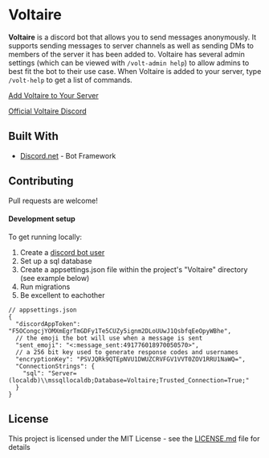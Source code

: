 # Voltaire

**Voltaire** is a discord bot that allows you to send messages anonymously. It supports sending messages to server channels as well as sending DMs to members of the server it has been added to. Voltaire has several admin settings (which can be viewed with `/volt-admin help`) to allow admins to best fit the bot to their use case. When Voltaire is added to your server, type `/volt-help` to get a list of commands.

[Add Voltaire to Your Server](https://discordapp.com/oauth2/authorize?client_id=425833927517798420&permissions=2147998784&scope=bot%20applications.commands)

[Official Voltaire Discord](https://discord.gg/xyzMyJH)

## Built With

* [Discord.net](https://github.com/RogueException/Discord.Net) - Bot Framework

## Contributing

Pull requests are welcome!

#### Development setup

To get running locally:
1. Create a [discord bot user](https://discordapp.com/developers/applications/)
2. Set up a sql database
3. Create a appsettings.json file within the project's "Voltaire" directory (see example below)
4. Run migrations
5. Be excellent to eachother

```
// appsettings.json
{
  "discordAppToken": "F5OCongcjYOMXmEgrTmGDFy1Te5CUZy5ignm2DLoUUwJ1QsbfqEeOpyWBhe",
  // the emoji the bot will use when a message is sent
  "sent_emoji": "<:message_sent:491776018970050570>",
  // a 256 bit key used to generate response codes and usernames
  "encryptionKey": "PSVJQRk9QTEpNVU1DWUZCRVFGV1VVT0ZOV1RRU1NaWQ=",
  "ConnectionStrings": {
    "sql": "Server=(localdb)\\mssqllocaldb;Database=Voltaire;Trusted_Connection=True;"
  }
}
```

## License

This project is licensed under the MIT License - see the [LICENSE.md](LICENSE.md) file for details

